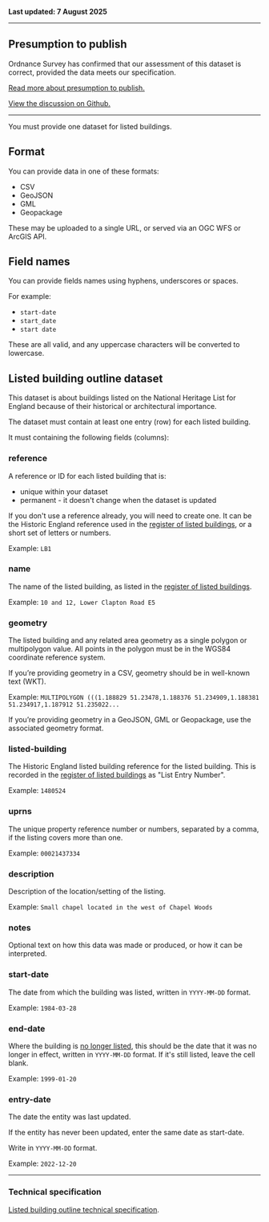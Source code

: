**Last updated: 7 August 2025**<br/>

---

Presumption to publish
----------------------
Ordnance Survey has confirmed that our assessment of this dataset is correct, provided the data meets our specification.

[Read more about presumption to publish.](https://www.ordnancesurvey.co.uk/customers/public-sector/public-sector-licensing/publish-derived-data)

[View the discussion on Github.](https://github.com/digital-land/data-standards-backlog/discussions/44)

---

You must provide one dataset for listed buildings.

Format
------

You can provide data in one of these formats:

-   CSV
-   GeoJSON
-   GML
-   Geopackage

These may be uploaded to a single URL, or served via an OGC WFS or ArcGIS API.

## Field names

You can provide fields names using hyphens, underscores or spaces.

For example:

* `start-date`
* `start_date`
* `start date`

These are all valid, and any uppercase characters will be converted to lowercase.

Listed building outline dataset
------------------------

This dataset is about buildings listed on the National Heritage List for England because of their historical or architectural importance.

The dataset must contain at least one entry (row) for each listed building.

It must containing the following fields (columns):

### reference

A reference or ID for each listed building that is:

-   unique within your dataset
-   permanent - it doesn't change when the dataset is updated

If you don't use a reference already, you will need to create one. It can be the Historic England reference used in the [register of listed buildings](https://historicengland.org.uk/listing/the-list/), or a short set of letters or numbers.

Example: `LB1`

### name

The name of the listed building, as listed in the [register of listed buildings](https://historicengland.org.uk/listing/the-list/).

Example: `10 and 12, Lower Clapton Road E5`

### geometry

The listed building and any related area geometry as a single polygon or multipolygon value. All points in the polygon must be in the WGS84 coordinate reference system.

If you’re providing geometry in a CSV, geometry should be in well-known text (WKT).

Example: `MULTIPOLYGON (((1.188829 51.23478,1.188376 51.234909,1.188381 51.234917,1.187912 51.235022...`

If you’re providing geometry in a GeoJSON, GML or Geopackage, use the associated geometry format.

### listed-building

The Historic England listed building reference for the listed building. This is recorded in the [register of listed buildings](https://historicengland.org.uk/listing/the-list/) as "List Entry Number".

Example: `1480524`

### uprns

The unique property reference number or numbers, separated by a comma, if the listing covers more than one. 

Example: `00021437334`

### description

Description of the location/setting of the listing.

Example: `Small chapel located in the west of Chapel Woods`

### notes

Optional text on how this data was made or produced, or how it can be interpreted.

### start-date

The date from which the building was listed, written in `YYYY-MM-DD` format.

Example: `1984-03-28`

### end-date

Where the building is [no longer listed](https://standards.planning-data.dev/principles/#we-shouldn%E2%80%99t-delete-entries-in-a-register), this should be the date that it was no longer in effect, written in `YYYY-MM-DD` format. If it's still listed, leave the cell blank.

Example: `1999-01-20`

### entry-date

The date the entity was last updated.

If the entity has never been updated, enter the same date as start-date.

Write in `YYYY-MM-DD` format.

Example: `2022-12-20`

---

### Technical specification

[Listed building outline technical specification](https://digital-land.github.io/specification/specification/listed-building/).

